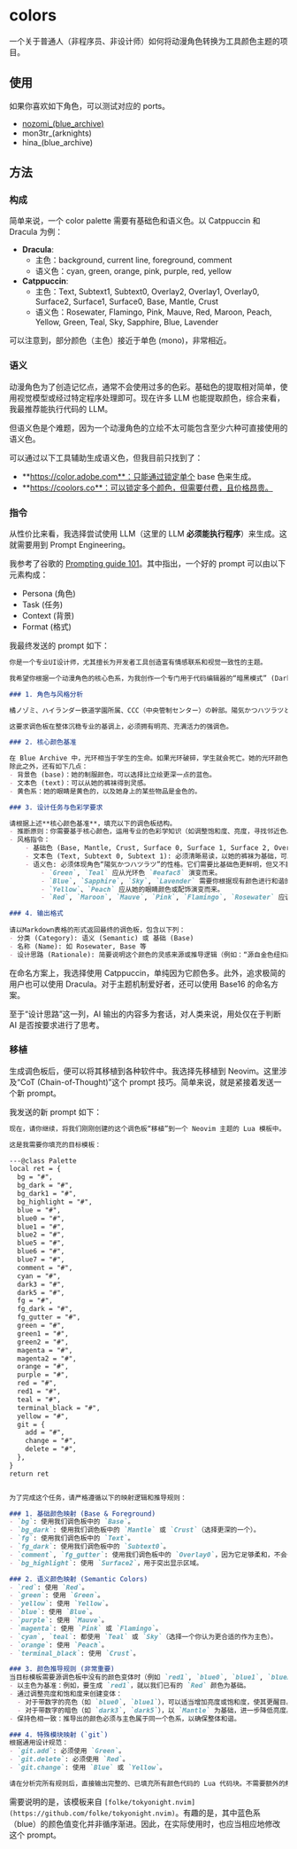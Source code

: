 # colors

一个关于普通人（非程序员、非设计师）如何将动漫角色转换为工具颜色主题的项目。

## 使用

如果你喜欢如下角色，可以测试对应的 ports。

- [nozomi_(blue_archive)](./characters/nozomi_(blue_archive)/README.md)
- mon3tr_(arknights)
- hina_(blue_archive)

## 方法

### 构成

简单来说，一个 color palette 需要有基础色和语义色。以 Catppuccin 和 Dracula 为例：

- **Dracula**:
    - 主色：background, current line, foreground, comment
    - 语义色：cyan, green, orange, pink, purple, red, yellow
- **Catppuccin**:
    - 主色：Text, Subtext1, Subtext0, Overlay2, Overlay1, Overlay0, Surface2, Surface1, Surface0, Base, Mantle, Crust
    - 语义色：Rosewater, Flamingo, Pink, Mauve, Red, Maroon, Peach, Yellow, Green, Teal, Sky, Sapphire, Blue, Lavender

可以注意到，部分颜色（主色）接近于单色 (mono)，非常相近。

### 语义

动漫角色为了创造记忆点，通常不会使用过多的色彩。基础色的提取相对简单，使用视觉模型或经过特定程序处理即可。现在许多 LLM 也能提取颜色，综合来看，我最推荐能执行代码的 LLM。

但语义色是个难题，因为一个动漫角色的立绘不太可能包含至少六种可直接使用的语义色。

可以通过以下工具辅助生成语义色，但我目前只找到了：

-   **https://color.adobe.com**：只能通过锁定单个 base 色来生成。
-   **https://coolors.co**：可以锁定多个颜色，但需要付费，且价格昂贵。

### 指令

从性价比来看，我选择尝试使用 LLM（这里的 LLM **必须能执行程序**）来生成。这就需要用到 Prompt Engineering。

我参考了谷歌的 [Prompting guide 101](https://services.google.com/fh/files/misc/gemini-for-google-workspace-prompting-guide-101.pdf)。其中指出，一个好的 prompt 可以由以下元素构成：

-   Persona (角色)
-   Task (任务)
-   Context (背景)
-   Format (格式)

我最终发送的 prompt 如下：

```md
你是一个专业UI设计师，尤其擅长为开发者工具创造富有情感联系和视觉一致性的主题。

我希望你根据一个动漫角色的核心色系，为我创作一个专门用于代码编辑器的“暗黑模式” (Dark Mode) 调色板。这个调色板必须严格遵循下方指定的命名结构。

### 1. 角色与风格分析

橘ノゾミ、ハイランダー鉄道学園所属、CCC（中央管制センター）の幹部。陽気かつハツラツとした性格で、細かいことは気にしない。そのせいか、双子の姉であるヒカリと一緒にトラブルを引き起こすこともしばしば。面白そうなものにはとりあえず飛び込む性格だが、列車運行に関しては責任を持って臨んでいる。

这要求调色板在整体沉稳专业的基调上，必须拥有明亮、充满活力的强调色。

### 2. 核心颜色基准

在 Blue Archive 中，光环相当于学生的生命。如果光环破碎，学生就会死亡。她的光环颜色是 #eafac8。
除此之外，还有如下几点：
- 背景色 (base)：她的制服颜色，可以选择比立绘更深一点的蓝色。
- 文本色 (text)：可以从她的裤袜得到灵感。
- 黄色系：她的眼睛是黄色的，以及她身上的某些物品是金色的。

### 3. 设计任务与色彩学要求

请根据上述**核心颜色基准**，填充以下的调色板结构。
- 推断原则：你需要基于核心颜色，运用专业的色彩学知识（如调整饱和度、亮度，寻找邻近色、互补色）来生成剩余的颜色。所有颜色组合在一起时，必须感觉它们源自同一个角色。
- 风格指令：
    - 基础色 (Base, Mantle, Crust, Surface 0, Surface 1, Surface 2, Overlay 0, Overlay 1, Overlay 2): 必须沉稳、专业，以制服颜色为基础进行微调，确保长时间阅读的舒适性。对于 Surface 和 Overlay，数字越大则越亮。
    - 文本色 (Text, Subtext 0, Subtext 1): 必须清晰易读，以她的裤袜为基础，可以创建不同亮度的版本。对于 Subtext，数字越大则越亮。
    - 语义色: 必须体现角色“陽気かつハツラツ”的性格。它们需要比基础色更鲜明，但又不能过于刺眼。
        - `Green`, `Teal` 应从光环色 `#eafac8` 演变而来。
        - `Blue`, `Sapphire`, `Sky`, `Lavender` 需要你根据现有颜色进行和谐的创造，以补全整个色谱。
        - `Yellow`、`Peach` 应从她的眼睛颜色或配饰演变而来。
        - `Red`, `Maroon`, `Mauve`, `Pink`, `Flamingo`, `Rosewater` 应该使用色彩学知识来生成。

### 4. 输出格式
 
请以Markdown表格的形式返回最终的调色板，包含以下列：
- 分类 (Category): 语义 (Semantic) 或 基础 (Base)
- 名称 (Name): 如 Rosewater, Base 等
- 设计思路 (Rationale): 简要说明这个颜色的灵感来源或推导逻辑（例如：“源自金色纽扣颜色，增加了亮度以体现活泼感”）。
```

在命名方案上，我选择使用 Catppuccin，单纯因为它颜色多。此外，追求极简的用户也可以使用 Dracula。对于主题机制爱好者，还可以使用 Base16 的命名方案。

至于“设计思路”这一列，AI 输出的内容多为套话，对人类来说，用处仅在于判断 AI 是否按要求进行了思考。

### 移植

生成调色板后，便可以将其移植到各种软件中。我选择先移植到 Neovim。这里涉及“CoT (Chain-of-Thought)”这个 prompt 技巧。简单来说，就是紧接着发送一个新 prompt。

我发送的新 prompt 如下：

```md
现在，请你继续，将我们刚刚创建的这个调色板“移植”到一个 Neovim 主题的 Lua 模板中。

这是我需要你填充的目标模板：

---@class Palette
local ret = {
  bg = "#",
  bg_dark = "#",
  bg_dark1 = "#",
  bg_highlight = "#",
  blue = "#",
  blue0 = "#",
  blue1 = "#",
  blue2 = "#",
  blue5 = "#",
  blue6 = "#",
  blue7 = "#",
  comment = "#",
  cyan = "#",
  dark3 = "#",
  dark5 = "#",
  fg = "#",
  fg_dark = "#",
  fg_gutter = "#",
  green = "#",
  green1 = "#",
  green2 = "#",
  magenta = "#",
  magenta2 = "#",
  orange = "#",
  purple = "#",
  red = "#",
  red1 = "#",
  teal = "#",
  terminal_black = "#",
  yellow = "#",
  git = {
    add = "#",
    change = "#",
    delete = "#",
  },
}
return ret


为了完成这个任务，请严格遵循以下的映射逻辑和推导规则：

### 1. 基础颜色映射 (Base & Foreground)
- `bg`: 使用我们调色板中的 `Base`。
- `bg_dark`: 使用我们调色板中的 `Mantle` 或 `Crust`（选择更深的一个）。
- `fg`: 使用我们调色板中的 `Text`。
- `fg_dark`: 使用我们调色板中的 `Subtext0`。
- `comment`, `fg_gutter`: 使用我们调色板中的 `Overlay0`，因为它足够柔和，不会干扰视线。
- `bg_highlight`: 使用 `Surface2`，用于突出显示区域。

### 2. 语义颜色映射 (Semantic Colors)
- `red`: 使用 `Red`。
- `green`: 使用 `Green`。
- `yellow`: 使用 `Yellow`。
- `blue`: 使用 `Blue`。
- `purple`: 使用 `Mauve`。
- `magenta`: 使用 `Pink` 或 `Flamingo`。
- `cyan`, `teal`: 都使用 `Teal` 或 `Sky`（选择一个你认为更合适的作为主色）。
- `orange`: 使用 `Peach`。
- `terminal_black`: 使用 `Crust`。

### 3. 颜色推导规则 (非常重要)
当目标模板需要源调色板中没有的颜色变体时（例如 `red1`, `blue0`, `blue1`, `blue2` 等），请不要凭空捏造。你需要：
- 以主色为基准：例如，要生成 `red1`，就以我们已有的 `Red` 颜色为基础。
- 通过调整亮度和饱和度来创建变体：
  - 对于带数字的亮色（如 `blue0`, `blue1`），可以适当增加亮度或饱和度，使其更醒目。
  - 对于带数字的暗色（如 `dark3`, `dark5`），以 `Mantle` 为基础，进一步降低亮度。
- 保持色相一致：推导出的颜色必须与主色属于同一个色系，以确保整体和谐。

### 4. 特殊模块映射 (`git`)
根据通用设计规范：
- `git.add`: 必须使用 `Green`。
- `git.delete`: 必须使用 `Red`。
- `git.change`: 使用 `Blue` 或 `Yellow`。

请在分析完所有规则后，直接输出完整的、已填充所有颜色代码的 Lua 代码块。不需要额外的解释，我只需要最终的代码成品。
```

需要说明的是，该模板来自 `[folke/tokyonight.nvim](https://github.com/folke/tokyonight.nvim)`。有趣的是，其中蓝色系（blue）的颜色值变化并非循序渐进。因此，在实际使用时，也应当相应地修改这个 prompt。